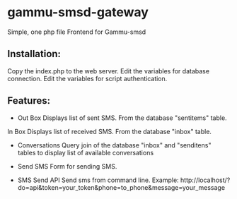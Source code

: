 # gammu-smsd-gateway
Simple, one php file Frontend for Gammu-smsd

## Installation:

Copy the index.php to the web server.
Edit the variables for database connection.
Edit the variables for script authentication.

## Features:

- Out Box
Displays list of sent SMS. From the database "sentitems" table.

In Box
Displays list of received SMS. From the database "inbox" table.

- Conversations
Query join of the database "inbox" and "senditens" tables to display list of available conversations

- Send SMS
Form for sending SMS.

- SMS Send API
Send sms from command line. Example: http://localhost/?do=api&token=your_token&phone=to_phone&message=your_message



